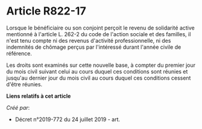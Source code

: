 # Article R822-17

Lorsque le bénéficiaire ou son conjoint perçoit le revenu de solidarité active mentionné à l'article L. 262-2 du code de
l'action sociale et des familles, il n'est tenu compte ni des revenus d'activité professionnelle, ni des indemnités de
chômage perçus par l'intéressé durant l'année civile de référence.

Les droits sont examinés sur cette nouvelle base, à compter du premier jour du mois civil suivant celui au cours duquel ces
conditions sont réunies et jusqu'au dernier jour du mois civil au cours duquel ces conditions cessent d'être réunies.

**Liens relatifs à cet article**

_Créé par_:

  - Décret n°2019-772 du 24 juillet 2019 - art.
